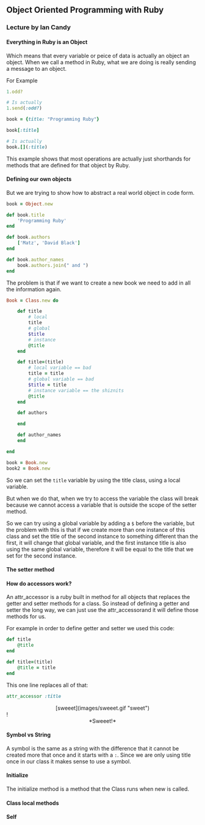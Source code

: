 ## Object Oriented Programming with Ruby
### Lecture by Ian Candy

#### Everything in Ruby is an Object

Which means that every variable or peice of data is actually an object an object.
When we call a method in Ruby, what we are doing is really sending a message to an object.

For Example

```ruby
1.odd?

# Is actually
1.send(:odd?)

book = {title: "Programming Ruby"}

book[:title]

# Is actually
book.[](:title)

```

This example shows that most operations are actually just shorthands for methods that are defined for that object by Ruby.  

#### Defining our own objects

But we are trying to show how to abstract a real world object in code form.

```ruby
book = Object.new

def book.title
	'Programming Ruby'
end

def book.authors
	['Matz', 'David Black']
end

def book.author_names
	book.authors.join(" and ")
end
```

The problem is that if we want to create a new book we need to add in all the information again.  

```ruby
Book = Class.new do

	def title
		# local
		title
		# global
		$title
		# instance
		@title
	end

	def title=(title)
		# local variable == bad
		title = title
		# global variable == bad
		$title = title
		# instance variable == the shiznits
		@title
	end

	def authors

	end

	def author_names
	end

end

book = Book.new
book2 = Book.new

```

So we can set the `title` variable by using the title class, using a local variable.

But when we do that, when we try to access the variable the class will break because we cannot access a variable that is outside the scope of the setter method.

So we can try using a global variable by adding a `$` before the variable, but the problem with this is that if we create more than one instance of this class and set the title of the second instance to something different than the first, it will change that global variable, and the first instance title is also using the same global variable, therefore it will be equal to the title that we set for the second instance.


#### The setter method

#### How do accessors work?

An attr_accessor is a ruby built in method for all objects that replaces the getter and setter methods for a class. So instead of defining a getter and setter the long way, we can just use the attr_accessorand it will define those methods for us.

For example in order to define getter and setter we used this code:

```ruby
def title
	@title
end

def title=(title)
	@title = title
end
```

This one line replaces all of that:

```ruby
attr_accessor :title
```

<center>[sweeet](images/sweeet.gif "sweet")</center>!
<center>*Sweeet!*</center>

#### Symbol vs String

A symbol is the same as a string with the difference that it cannot be created more that once and it starts with a `:`. Since we are only using title once in our class it makes sense to use a symbol.

#### Initialize

The initialize method is a method that the Class runs when new is called.

#### Class local methods



#### Self
